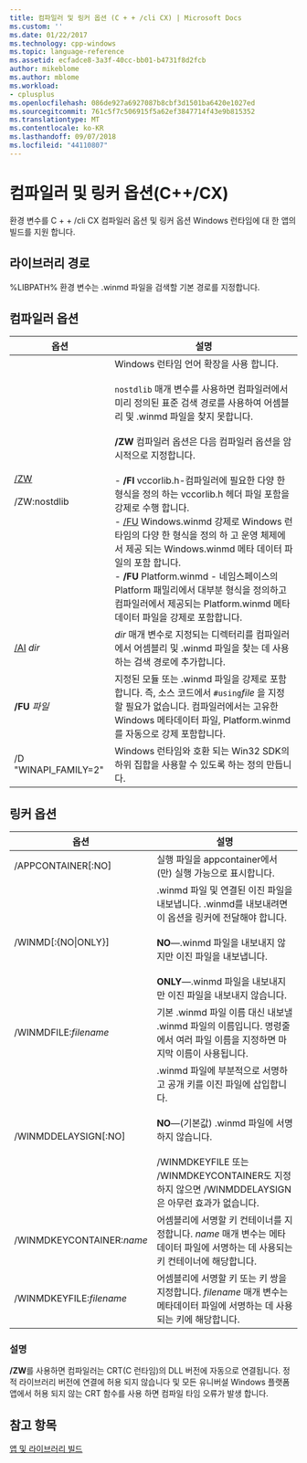 ```yaml
---
title: 컴파일러 및 링커 옵션 (C + + /cli CX) | Microsoft Docs
ms.custom: ''
ms.date: 01/22/2017
ms.technology: cpp-windows
ms.topic: language-reference
ms.assetid: ecfadce8-3a3f-40cc-bb01-b4731f8d2fcb
author: mikeblome
ms.author: mblome
ms.workload:
- cplusplus
ms.openlocfilehash: 086de927a6927087b8cbf3d1501ba6420e1027ed
ms.sourcegitcommit: 761c5f7c506915f5a62ef3847714f43e9b815352
ms.translationtype: MT
ms.contentlocale: ko-KR
ms.lasthandoff: 09/07/2018
ms.locfileid: "44110807"
---
```

# <a name="compiler-and-linker-options-ccx"></a>컴파일러 및 링커 옵션(C++/CX)

환경 변수를 C + + /cli CX 컴파일러 옵션 및 링커 옵션 Windows 런타임에 대 한 앱의 빌드를 지원 합니다.

## <a name="library-path"></a>라이브러리 경로

%LIBPATH% 환경 변수는 .winmd 파일을 검색할 기본 경로를 지정합니다.

## <a name="compiler-options"></a>컴파일러 옵션

|옵션|설명|
|------------|-----------------|
|[/ZW](../build/reference/zw-windows-runtime-compilation.md)<br /><br /> /ZW:nostdlib|Windows 런타임 언어 확장을 사용 합니다.<br /><br /> `nostdlib` 매개 변수를 사용하면 컴파일러에서 미리 정의된 표준 검색 경로를 사용하여 어셈블리 및 .winmd 파일을 찾지 못합니다.<br /><br /> **/ZW** 컴파일러 옵션은 다음 컴파일러 옵션을 암시적으로 지정합니다.<br /><br /> -   **/FI** vccorlib.h-컴파일러에 필요한 다양 한 형식을 정의 하는 vccorlib.h 헤더 파일 포함을 강제로 수행 합니다.<br />-   [/FU](../build/reference/fu-name-forced-hash-using-file.md) Windows.winmd 강제로 Windows 런타임의 다양 한 형식을 정의 하 고 운영 체제에서 제공 되는 Windows.winmd 메타 데이터 파일의 포함 합니다.<br />-   **/FU** Platform.winmd - 네임스페이스의 Platform 패밀리에서 대부분 형식을 정의하고 컴파일러에서 제공되는 Platform.winmd 메타데이터 파일을 강제로 포함합니다.|
|[/AI](../build/reference/ai-specify-metadata-directories.md) *dir*|*dir* 매개 변수로 지정되는 디렉터리를 컴파일러에서 어셈블리 및 .winmd 파일을 찾는 데 사용하는 검색 경로에 추가합니다.|
|**/FU**  *파일*|지정된 모듈 또는 .winmd 파일을 강제로 포함합니다. 즉, 소스 코드에서 `#using`*file* 을 지정할 필요가 없습니다. 컴파일러에서는 고유한 Windows 메타데이터 파일, Platform.winmd를 자동으로 강제 포함합니다.|
|/D "WINAPI_FAMILY=2"|Windows 런타임와 호환 되는 Win32 SDK의 하위 집합을 사용할 수 있도록 하는 정의 만듭니다.|

## <a name="linker-options"></a>링커 옵션

|옵션|설명|
|------------|-----------------|
|/APPCONTAINER[:NO]|실행 파일을 appcontainer에서(만) 실행 가능으로 표시합니다.|
|/WINMD[:{NO&#124;ONLY}]|.winmd 파일 및 연결된 이진 파일을 내보냅니다. .winmd를 내보내려면 이 옵션을 링커에 전달해야 합니다.<br /><br /> **NO**—.winmd 파일을 내보내지 않지만 이진 파일을 내보냅니다.<br /><br /> **ONLY**—.winmd 파일을 내보내지만 이진 파일을 내보내지 않습니다.|
|/WINMDFILE:*filename*|기본 .winmd 파일 이름 대신 내보낼 .winmd 파일의 이름입니다. 명령줄에서 여러 파일 이름을 지정하면 마지막 이름이 사용됩니다.|
|/WINMDDELAYSIGN[:NO]|.winmd 파일에 부분적으로 서명하고 공개 키를 이진 파일에 삽입합니다.<br /><br /> **NO**—(기본값) .winmd 파일에 서명하지 않습니다.<br /><br /> /WINMDKEYFILE 또는 /WINMDKEYCONTAINER도 지정하지 않으면 /WINMDDELAYSIGN은 아무런 효과가 없습니다.|
|/WINMDKEYCONTAINER:*name*|어셈블리에 서명할 키 컨테이너를 지정합니다. *name* 매개 변수는 메타데이터 파일에 서명하는 데 사용되는 키 컨테이너에 해당합니다.|
|/WINMDKEYFILE:*filename*|어셈블리에 서명할 키 또는 키 쌍을 지정합니다. *filename* 매개 변수는 메타데이터 파일에 서명하는 데 사용되는 키에 해당합니다.|

### <a name="remarks"></a>설명

**/ZW**를 사용하면 컴파일러는 CRT(C 런타임)의 DLL 버전에 자동으로 연결됩니다. 정적 라이브러리 버전에 연결에 허용 되지 않습니다 및 모든 유니버설 Windows 플랫폼 앱에서 허용 되지 않는 CRT 함수를 사용 하면 컴파일 타임 오류가 발생 합니다.

## <a name="see-also"></a>참고 항목

[앱 및 라이브러리 빌드](../cppcx/building-apps-and-libraries-c-cx.md)